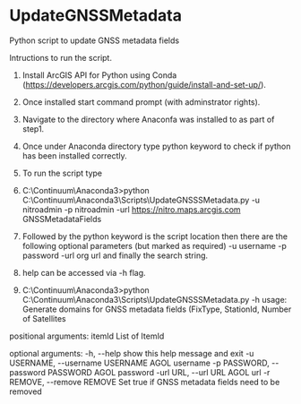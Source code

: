 # UpdateGNSSMetadata
Python script to update GNSS metadata fields

Intructions to run the script.
1. Install ArcGIS API for Python using Conda (https://developers.arcgis.com/python/guide/install-and-set-up/).
2. Once installed start command prompt (with adminstrator rights). 
3. Navigate to the directory where Anaconfa was installed to as part of step1.
4. Once under Anaconda directory type python keyword to check if python has been installed correctly.
5. To run the script type 
6. C:\Continuum\Anaconda3>python C:\Continuum\Anaconda3\Scripts\UpdateGNSSSMetadata.py -u nitroadmin -p nitroadmin -url https://nitro.maps.arcgis.com GNSSMetadataFields
7. Followed by the python keyword is the script location then there are the following optional parameters (but marked as required) -u username -p password -url org url and finally the search string.
8. help can be accessed via -h flag.


9. C:\Continuum\Anaconda3>python C:\Continuum\Anaconda3\Scripts\UpdateGNSSSMetadata.py -h
usage: Generate domains for GNSS metadata fields (FixType, StationId, Number of Satellites

positional arguments:
  itemId                List of ItemId

optional arguments:
  -h, --help            show this help message and exit
  -u USERNAME, --username USERNAME
                        AGOL username
  -p PASSWORD, --password PASSWORD
                        AGOL password
  -url URL, --url URL   AGOL url
  -r REMOVE, --remove REMOVE
                        Set true if GNSS metadata fields need to be removed

